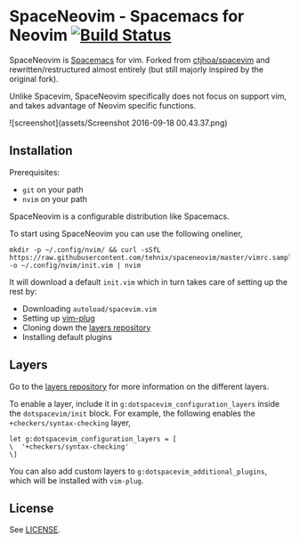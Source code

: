 # SpaceNeovim - Spacemacs for Neovim [![Build Status](https://travis-ci.org/Tehnix/spaceneovim.svg?branch=master)](https://travis-ci.org/Tehnix/spaceneovim)

SpaceNeovim is [Spacemacs](https://github.com/syl20bnr/spacemacs) for vim. Forked from [ctjhoa/spacevim](https://github.com/ctjhoa/spacevim) and rewritten/restructured almost entirely (but still majorly inspired by the original fork).

Unlike Spacevim, SpaceNeovim specifically does not focus on support vim, and takes advantage of Neovim specific functions.

![screenshot](assets/Screenshot 2016-09-18 00.43.37.png)

## Installation

Prerequisites:

* `git` on your path
* `nvim` on your path

SpaceNeovim is a configurable distribution like Spacemacs.

To start using SpaceNeovim you can use the following oneliner,

```shell
mkdir -p ~/.config/nvim/ && curl -sSfL https://raw.githubusercontent.com/tehnix/spaceneovim/master/vimrc.sample -o ~/.config/nvim/init.vim | nvim
```

It will download a default `init.vim` which in turn takes care of setting up the
rest by:

* Downloading `autoload/spacevim.vim`
* Setting up [vim-plug](https://github.com/junegunn/vim-plug)
* Cloning down the [layers repository](https://github.com/Tehnix/spaceneovim-layers)
* Installing default plugins

## Layers

Go to the [layers repository](https://github.com/Tehnix/spaceneovim-layers) for
more information on the different layers.

To enable a layer, include it in `g:dotspacevim_configuration_layers` inside the `dotspacevim/init` block. For example, the following enables the `+checkers/syntax-checking` layer,

```viml
let g:dotspacevim_configuration_layers = [
\  '+checkers/syntax-checking'
\]
```

You can also add custom layers to `g:dotspacevim_additional_plugins`, which will be installed with `vim-plug`.

## License

See [LICENSE](LICENSE).
